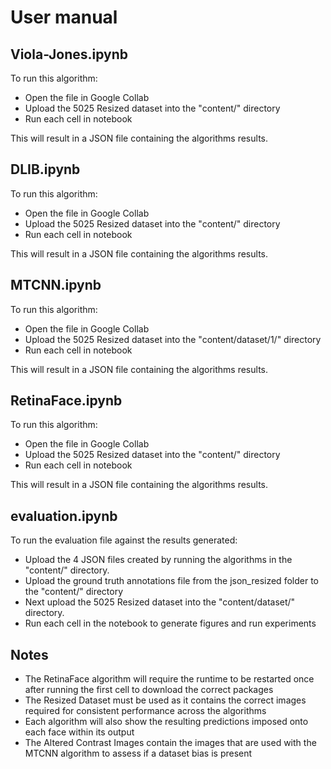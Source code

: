 
# User manual 

## Viola-Jones.ipynb

To run this algorithm:

 - Open the file in Google Collab
 - Upload the 5025 Resized dataset into the "content/" directory
 - Run each cell in notebook

This will result in a JSON file containing the algorithms results. 

## DLIB.ipynb

To run this algorithm:

 - Open the file in Google Collab
 - Upload the 5025 Resized dataset into the "content/" directory
 - Run each cell in notebook	

This will result in a JSON file containing the algorithms results. 

## MTCNN.ipynb

To run this algorithm:

 - Open the file in Google Collab
 - Upload the 5025 Resized dataset into the "content/dataset/1/" directory
 - Run each cell in notebook	

This will result in a JSON file containing the algorithms results. 

## RetinaFace.ipynb

To run this algorithm:

 - Open the file in Google Collab
 - Upload the 5025 Resized dataset into the "content/" directory
 - Run each cell in notebook	

This will result in a JSON file containing the algorithms results. 

## evaluation.ipynb
To run the evaluation file against the results generated:

 - Upload the 4 JSON files created by running the algorithms in the "content/" directory.
 - Upload the ground truth annotations file from the json_resized folder to the "content/" directory
 - Next upload the 5025 Resized dataset into the "content/dataset/" directory. 
 - Run each cell in the notebook to generate figures and run experiments

## Notes

 - The RetinaFace algorithm will require the runtime to be restarted once after running the first cell to download the correct packages
 - The Resized Dataset must be used as it contains the correct images required for consistent performance across the algorithms
 - Each algorithm will also show the resulting predictions imposed onto each face within its output
 - The Altered Contrast Images contain the images that are used with the MTCNN algorithm to assess if a dataset bias is present

